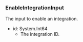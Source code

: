 ### EnableIntegrationInput
The input to enable an integration.

- id: System.Int64
  - The integration ID.
